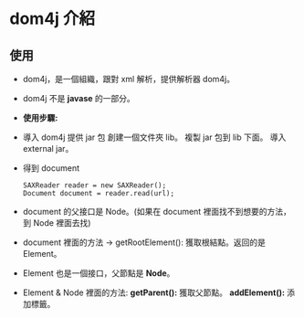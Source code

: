 # dom4j 介紹

## 使用
- dom4j，是一個組織，跟對 xml 解析，提供解析器 dom4j。
- dom4j 不是 **javase** 的一部分。
- **使用步驟:**
-  導入 dom4j 提供 jar 包
   創建一個文件夾 lib。
   複製 jar 包到 lib 下面。
   導入 external jar。
-  得到 document
    
    ```
    SAXReader reader = new SAXReader();
    Document document = reader.read(url);
    ```
- document 的父接口是 Node。(如果在 document 裡面找不到想要的方法，到 Node 裡面去找)
- document 裡面的方法 -> getRootElement(): 獲取根結點。返回的是 Element。
- Element 也是一個接口，父節點是 **Node**。
 - Element & Node 裡面的方法:
   **getParent():** 獲取父節點。
   **addElement():** 添加標籤。
